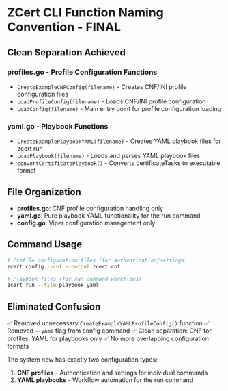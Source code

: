 # ZCert CLI Function Naming Convention - FINAL

## Clean Separation Achieved

### profiles.go - Profile Configuration Functions
- `CreateExampleCNFConfig(filename)` - Creates CNF/INI profile configuration files
- `LoadProfileConfig(filename)` - Loads CNF/INI profile configuration
- `LoadConfig(filename)` - Main entry point for profile configuration loading

### yaml.go - Playbook Functions
- `CreateExamplePlaybookYAML(filename)` - Creates YAML playbook files for zcert run
- `LoadPlaybook(filename)` - Loads and parses YAML playbook files
- `convertCertificatePlaybook()` - Converts certificateTasks to executable format

## File Organization
- **profiles.go**: CNF profile configuration handling only
- **yaml.go**: Pure playbook YAML functionality for the run command
- **config.go**: Viper configuration management only

## Command Usage
```bash
# Profile configuration files (for authentication/settings)
zcert config --cnf --output zcert.cnf

# Playbook files (for run command workflows)
zcert run --file playbook.yaml
```

## Eliminated Confusion
✅ Removed unnecessary `CreateExampleYAMLProfileConfig()` function
✅ Removed `--yaml` flag from config command
✅ Clean separation: CNF for profiles, YAML for playbooks only
✅ No more overlapping configuration formats

The system now has exactly two configuration types:
1. **CNF profiles** - Authentication and settings for individual commands
2. **YAML playbooks** - Workflow automation for the run command